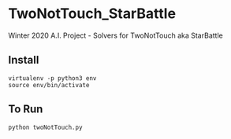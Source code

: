 # TwoNotTouch_StarBattle
Winter 2020 A.I. Project - Solvers for TwoNotTouch aka StarBattle

## Install
```
virtualenv -p python3 env   
source env/bin/activate     
```
## To Run
`python twoNotTouch.py`
